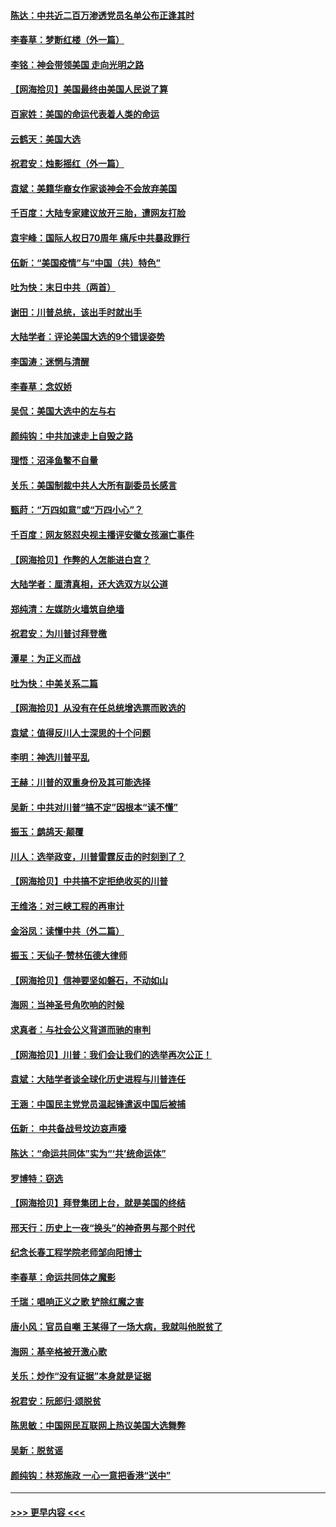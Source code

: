 #### [陈达：中共近二百万渗透党员名单公布正逢其时](../pages/nsc993/n12620870.md?t=12151202) 
#### [李春草：梦断红楼（外一篇）](../pages/nsc993/n12619122.md?t=12151202) 
#### [李铭：神会带领美国 走向光明之路](../pages/nsc993/n12618584.md?t=12151202) 
#### [【网海拾贝】美国最终由美国人民说了算](../pages/nsc993/n12617255.md?t=12151202) 
#### [百家姓：美国的命运代表着人类的命运](../pages/nsc993/n12615838.md?t=12151202) 
#### [云鹤天：美国大选](../pages/nsc993/n12615994.md?t=12151202) 
#### [祝君安：烛影摇红（外一篇）](../pages/nsc993/n12615975.md?t=12151202) 
#### [袁斌：美籍华裔女作家谈神会不会放弃美国](../pages/nsc993/n12615263.md?t=12151202) 
#### [千百度：大陆专家建议放开三胎，遭网友打脸](../pages/nsc993/n12614456.md?t=12151202) 
#### [袁宇峰：国际人权日70周年 痛斥中共暴政罪行](../pages/nsc993/n12611965.md?t=12151202) 
#### [伍新：“美国疫情”与“中国（共）特色”](../pages/nsc993/n12611463.md?t=12151202) 
#### [吐为快：末日中共（两首）](../pages/nsc993/n12611461.md?t=12151202) 
#### [谢田：川普总统，该出手时就出手](../pages/nsc993/n12610905.md?t=12151202) 
#### [大陆学者：评论美国大选的9个错误姿势](../pages/nsc993/n12609586.md?t=12151202) 
#### [李国涛：迷惘与清醒](../pages/nsc993/n12607532.md?t=12151202) 
#### [李春草：念奴娇](../pages/nsc993/n12607083.md?t=12151202) 
#### [吴侃：美国大选中的左与右](../pages/nsc993/n12607054.md?t=12151202) 
#### [颜纯钩：中共加速走上自毁之路](../pages/nsc993/n12606473.md?t=12151202) 
#### [理悟：沼泽鱼鳖不自量](../pages/nsc993/n12606454.md?t=12151202) 
#### [关乐：美国制裁中共人大所有副委员长感言](../pages/nsc993/n12606442.md?t=12151202) 
#### [甄莳：“万四如意”或“万四小心”？](../pages/nsc993/n12606091.md?t=12151202) 
#### [千百度：网友怒怼央视主播评安徽女孩溺亡事件](../pages/nsc993/n12605370.md?t=12151202) 
#### [【网海拾贝】作弊的人怎能进白宫？](../pages/nsc993/n12603546.md?t=12151202) 
#### [大陆学者：厘清真相，还大选双方以公道](../pages/nsc993/n12603475.md?t=12151202) 
#### [郑纯清：左媒防火墙筑自绝墙](../pages/nsc993/n12602226.md?t=12151202) 
#### [祝君安：为川普讨拜登檄](../pages/nsc993/n12602199.md?t=12151202) 
#### [潭星：为正义而战](../pages/nsc993/n12600926.md?t=12151202) 
#### [吐为快：中美关系二篇](../pages/nsc993/n12600908.md?t=12151202) 
#### [【网海拾贝】从没有在任总统增选票而败选的](../pages/nsc993/n12600435.md?t=12151202) 
#### [袁斌：值得反川人士深思的十个问题](../pages/nsc993/n12600332.md?t=12151202) 
#### [李明：神选川普平乱](../pages/nsc993/n12599751.md?t=12151202) 
#### [王赫：川普的双重身份及其可能选择](../pages/nsc993/n12599723.md?t=12151202) 
#### [吴新：中共对川普“搞不定”因根本“读不懂”](../pages/nsc993/n12599502.md?t=12151202) 
#### [振玉：鹧鸪天‧颠覆](../pages/nsc993/n12599494.md?t=12151202) 
#### [川人：选举政变，川普雷霆反击的时刻到了？](../pages/nsc993/n12599291.md?t=12151202) 
#### [【网海拾贝】中共搞不定拒绝收买的川普](../pages/nsc993/n12598955.md?t=12151202) 
#### [王维洛：对三峡工程的再审计](../pages/nsc993/n12598436.md?t=12151202) 
#### [金浴凤：读懂中共（外二篇）](../pages/nsc993/n12597943.md?t=12151202) 
#### [振玉：天仙子‧赞林伍德大律师](../pages/nsc993/n12597929.md?t=12151202) 
#### [【网海拾贝】信神要坚如磐石，不动如山](../pages/nsc993/n12597901.md?t=12151202) 
#### [海网：当神圣号角吹响的时候](../pages/nsc993/n12595891.md?t=12151202) 
#### [求真者：与社会公义背道而驰的审判](../pages/nsc993/n12595868.md?t=12151202) 
#### [【网海拾贝】川普：我们会让我们的选举再次公正！](../pages/nsc993/n12594930.md?t=12151202) 
#### [袁斌：大陆学者谈全球化历史进程与川普连任](../pages/nsc993/n12594690.md?t=12151202) 
#### [王涵：中国民主党党员温起锋遣返中国后被捕](../pages/nsc993/n12594540.md?t=12151202) 
#### [伍新： 中共备战号坟边哀声嚎](../pages/nsc993/n12593086.md?t=12151202) 
#### [陈达：“命运共同体”实为“‘共’统命运体”](../pages/nsc993/n12590865.md?t=12151202) 
#### [罗博特：窃选](../pages/nsc993/n12590619.md?t=12151202) 
#### [【网海拾贝】拜登集团上台，就是美国的终结](../pages/nsc993/n12589725.md?t=12151202) 
#### [邢天行：历史上一夜“换头”的神奇男与那个时代](../pages/nsc993/n12589424.md?t=12151202) 
#### [纪念长春工程学院老师邹向阳博士](../pages/nsc993/n12585390.md?t=12151202) 
#### [李春草：命运共同体之魔影](../pages/nsc993/n12585026.md?t=12151202) 
#### [千瑞：唱响正义之歌 铲除红魔之害](../pages/nsc993/n12585002.md?t=12151202) 
#### [唐小风：官员自嘲 王某得了一场大病，我就叫他脱贫了](../pages/nsc993/n12584981.md?t=12151202) 
#### [海网：基辛格被开激心歌](../pages/nsc993/n12584946.md?t=12151202) 
#### [关乐：炒作“没有证据”本身就是证据](../pages/nsc993/n12583146.md?t=12151202) 
#### [祝君安：阮郎归‧颂脱贫](../pages/nsc993/n12583119.md?t=12151202) 
#### [陈思敏：中国网民互联网上热议美国大选舞弊](../pages/nsc993/n12582845.md?t=12151202) 
#### [吴新：脱贫谣](../pages/nsc993/n12580839.md?t=12151202) 
#### [颜纯钩：林郑施政 一心一意把香港“送中”](../pages/nsc993/n12580805.md?t=12151202) 

----
#### [ >>> 更早内容 <<< ](../indexes/nsc993-earlier.md)
